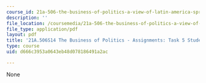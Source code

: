 ```yaml
---
course_id: 21a-506-the-business-of-politics-a-view-of-latin-america-spring-2014
description: ''
file_location: /coursemedia/21a-506-the-business-of-politics-a-view-of-latin-america-spring-2014/d666c3953a0643eb48d078186491a2ac_MIT21A_506S14_Task5Studnt.pdf
file_type: application/pdf
layout: pdf
title: '21A.506S14 The Business of Politics - Assignments: Task 5 Student Example'
type: course
uid: d666c3953a0643eb48d078186491a2ac

---
```

None